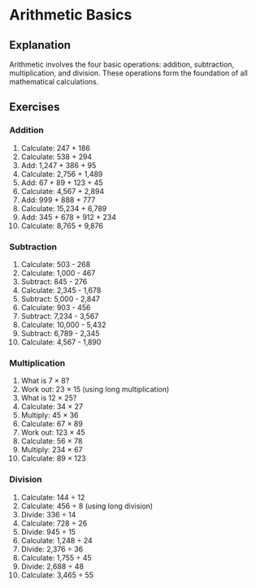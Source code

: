 # Arithmetic Basics

## Explanation
Arithmetic involves the four basic operations: addition, subtraction, multiplication, and division. These operations form the foundation of all mathematical calculations.

## Exercises

### Addition
1. Calculate: 247 + 186
2. Calculate: 538 + 294
3. Add: 1,247 + 386 + 95
4. Calculate: 2,756 + 1,489
5. Add: 67 + 89 + 123 + 45
6. Calculate: 4,567 + 2,894
7. Add: 999 + 888 + 777
8. Calculate: 15,234 + 6,789
9. Add: 345 + 678 + 912 + 234
10. Calculate: 8,765 + 9,876

### Subtraction
1. Calculate: 503 - 268
2. Calculate: 1,000 - 467
3. Subtract: 845 - 276
4. Calculate: 2,345 - 1,678
5. Subtract: 5,000 - 2,847
6. Calculate: 903 - 456
7. Subtract: 7,234 - 3,567
8. Calculate: 10,000 - 5,432
9. Subtract: 6,789 - 2,345
10. Calculate: 4,567 - 1,890

### Multiplication
1. What is 7 × 8?
2. Work out: 23 × 15 (using long multiplication)
3. What is 12 × 25?
4. Calculate: 34 × 27
5. Multiply: 45 × 36
6. Calculate: 67 × 89
7. Work out: 123 × 45
8. Calculate: 56 × 78
9. Multiply: 234 × 67
10. Calculate: 89 × 123

### Division
1. Calculate: 144 ÷ 12
2. Calculate: 456 ÷ 8 (using long division)
3. Divide: 336 ÷ 14
4. Calculate: 728 ÷ 26
5. Divide: 945 ÷ 15
6. Calculate: 1,248 ÷ 24
7. Divide: 2,376 ÷ 36
8. Calculate: 1,755 ÷ 45
9. Divide: 2,688 ÷ 48
10. Calculate: 3,465 ÷ 55